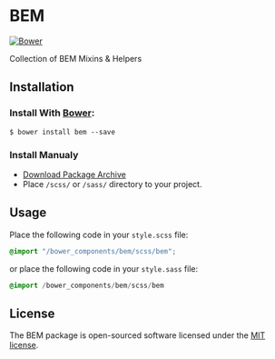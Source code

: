 # BEM
[![Bower](https://img.shields.io/bower/v/bem.svg)](https://github.com/zgabievi/bem)

Collection of BEM Mixins &amp; Helpers

## Installation
### Install With [Bower](http://bower.io/):
```
$ bower install bem --save
```
### Install Manualy
- [Download Package Archive](https://github.com/zgabievi/bem/archive/master.zip)
- Place `/scss/` or `/sass/` directory to your project.

## Usage
Place the following code in your `style.scss` file:
```scss
@import "/bower_components/bem/scss/bem";
```

or place the following code in your `style.sass` file:
```sass
@import /bower_components/bem/scss/bem
```

## License
The BEM package is open-sourced software licensed under the [MIT license](http://opensource.org/licenses/MIT).
